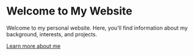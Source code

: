 # Welcome to My Website

Welcome to my personal website. Here, you'll find information about my background, interests, and projects.

[Learn more about me](about) 
